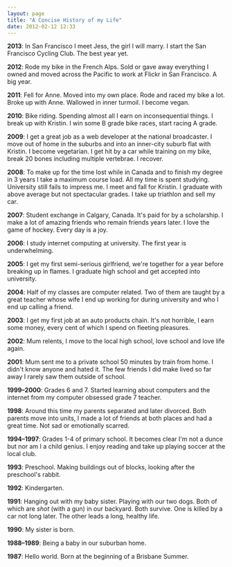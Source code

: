 ```yaml
---
layout: page
title: "A Concise History of my Life"
date: 2012-02-12 12:33
---
```


**2013**: In San Francisco I meet Jess, the girl I will marry. I start the San Francisco Cycling Club. The best year yet.

**2012**: Rode my bike in the French Alps. Sold or gave away everything I owned and moved across the Pacific to work at Flickr in San Francisco. A big year.

**2011**: Fell for Anne. Moved into my own place. Rode and raced my bike a lot. Broke up with Anne. Wallowed in inner turmoil. I become vegan.

**2010**: Bike riding. Spending almost all I earn on inconsequential things. I break up with Kristin. I win some B grade bike races, start racing A grade.

**2009**: I get a great job as a web developer at the national broadcaster. I move out of home in the suburbs and into an inner-city suburb flat with Kristin. I become vegetarian. I get hit by a car while training on my bike, break 20 bones including multiple vertebrae. I recover.

**2008**: To make up for the time lost while in Canada and to finish my degree in 3 years I take a maximum course load. All my time is spent studying. University still fails to impress me. I meet and fall for Kristin. I graduate with above average but not spectacular grades. I take up triathlon and sell my car.

**2007**: Student exchange in Calgary, Canada. It's paid for by a scholarship.  I make a lot of amazing friends who remain friends years later. I love the game of hockey. Every day is a joy.

**2006**: I study internet computing at university. The first year is underwhelming.

**2005**: I get my first semi-serious girlfriend, we're together for a year before breaking up in flames. I graduate high school and get accepted into university.

**2004**: Half of my classes are computer related. Two of them are taught by a great teacher whose wife I end up working for during university and who I end up calling a friend.

**2003**: I get my first job at an auto products chain. It's not horrible, I earn some money, every cent of which I spend on fleeting pleasures.

**2002**: Mum relents, I move to the local high school, love school and love life again.

**2001**: Mum sent me to a private school 50 minutes by train from home. I didn't know anyone and hated it. The few friends I did make lived so far away I rarely saw them outside of school.

**1999–2000**: Grades 6 and 7. Started learning about computers and the internet from my computer obsessed grade 7 teacher.

**1998**: Around this time my parents separated and later divorced. Both parents move into units, I made a lot of friends at both places and had a great time. Not sad or emotionally scarred.

**1994–1997**: Grades 1-4 of primary school. It becomes clear I'm not a dunce but nor am I a child genius. I enjoy reading and take up playing soccer at the local club.

**1993**: Preschool. Making buildings out of blocks, looking after the preschool's rabbit.

**1992**: Kindergarten.

**1991**: Hanging out with my baby sister. Playing with our two dogs. Both of which are *shot* (with a gun) in our backyard. Both survive. One is killed by a car not long later. The other leads a long, healthy life.

**1990**: My sister is born.

**1988–1989**: Being a baby in our suburban home.

**1987**: Hello world. Born at the beginning of a Brisbane Summer.
